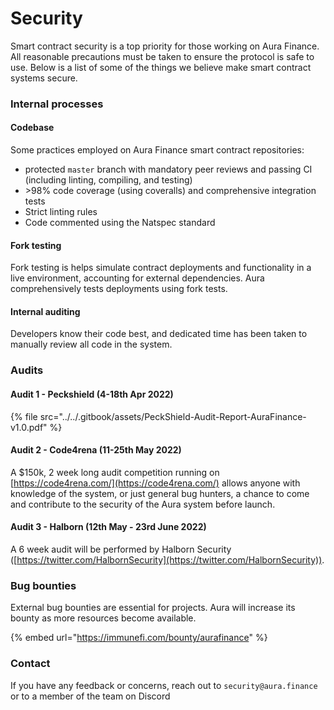 # Security

Smart contract security is a top priority for those working on Aura Finance. All reasonable precautions must be taken to ensure the protocol is safe to use. Below is a list of some of the things we believe make smart contract systems secure.

### Internal processes

#### Codebase

Some practices employed on Aura Finance smart contract repositories:

* protected `master` branch with mandatory peer reviews and passing CI (including linting, compiling, and testing)
* \>98% code coverage (using coveralls) and comprehensive integration tests
* Strict linting rules
* Code commented using the Natspec standard

#### Fork testing

Fork testing is helps simulate contract deployments and functionality in a live environment, accounting for external dependencies. Aura comprehensively tests deployments using fork tests.

#### Internal auditing

Developers know their code best, and dedicated time has been taken to manually review all code in the system.



### Audits

#### Audit 1 - Peckshield (4-18th Apr 2022)

{% file src="../../.gitbook/assets/PeckShield-Audit-Report-AuraFinance-v1.0.pdf" %}

#### Audit 2 - Code4rena (11-25th May 2022)

A $150k, 2 week long audit competition running on [https://code4rena.com/](https://code4rena.com/) allows anyone with knowledge of the system, or just general bug hunters, a chance to come and contribute to the security of the Aura system before launch.



#### Audit 3 - Halborn (12th May - 23rd June 2022)

A 6 week audit will be performed by Halborn Security ([https://twitter.com/HalbornSecurity](https://twitter.com/HalbornSecurity)).



### Bug bounties

External bug bounties are essential for projects. Aura will increase its bounty as more resources become available.

{% embed url="https://immunefi.com/bounty/aurafinance" %}

### Contact

If you have any feedback or concerns, reach out to `security@aura.finance` or to a member of the team on Discord

